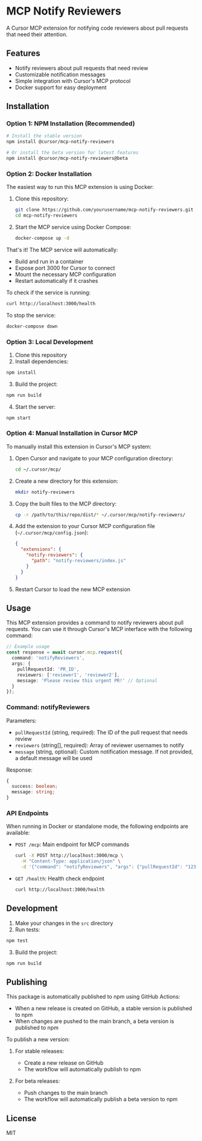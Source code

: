 # MCP Notify Reviewers

A Cursor MCP extension for notifying code reviewers about pull requests that need their attention.

## Features

- Notify reviewers about pull requests that need review
- Customizable notification messages
- Simple integration with Cursor's MCP protocol
- Docker support for easy deployment

## Installation

### Option 1: NPM Installation (Recommended)

```bash
# Install the stable version
npm install @cursor/mcp-notify-reviewers

# Or install the beta version for latest features
npm install @cursor/mcp-notify-reviewers@beta
```

### Option 2: Docker Installation

The easiest way to run this MCP extension is using Docker:

1. Clone this repository:
   ```bash
   git clone https://github.com/yourusername/mcp-notify-reviewers.git
   cd mcp-notify-reviewers
   ```

2. Start the MCP service using Docker Compose:
   ```bash
   docker-compose up -d
   ```

That's it! The MCP service will automatically:
- Build and run in a container
- Expose port 3000 for Cursor to connect
- Mount the necessary MCP configuration
- Restart automatically if it crashes

To check if the service is running:
```bash
curl http://localhost:3000/health
```

To stop the service:
```bash
docker-compose down
```

### Option 3: Local Development
1. Clone this repository
2. Install dependencies:
```bash
npm install
```
3. Build the project:
```bash
npm run build
```
4. Start the server:
```bash
npm start
```

### Option 4: Manual Installation in Cursor MCP

To manually install this extension in Cursor's MCP system:

1. Open Cursor and navigate to your MCP configuration directory:
   ```bash
   cd ~/.cursor/mcp/
   ```

2. Create a new directory for this extension:
   ```bash
   mkdir notify-reviewers
   ```

3. Copy the built files to the MCP directory:
   ```bash
   cp -r /path/to/this/repo/dist/* ~/.cursor/mcp/notify-reviewers/
   ```

4. Add the extension to your Cursor MCP configuration file (`~/.cursor/mcp/config.json`):
   ```json
   {
     "extensions": {
       "notify-reviewers": {
         "path": "notify-reviewers/index.js"
       }
     }
   }
   ```

5. Restart Cursor to load the new MCP extension

## Usage

This MCP extension provides a command to notify reviewers about pull requests. You can use it through Cursor's MCP interface with the following command:

```typescript
// Example usage
const response = await cursor.mcp.request({
  command: 'notifyReviewers',
  args: {
    pullRequestId: 'PR_ID',
    reviewers: ['reviewer1', 'reviewer2'],
    message: 'Please review this urgent PR!' // Optional
  }
});
```

### Command: notifyReviewers

Parameters:
- `pullRequestId` (string, required): The ID of the pull request that needs review
- `reviewers` (string[], required): Array of reviewer usernames to notify
- `message` (string, optional): Custom notification message. If not provided, a default message will be used

Response:
```typescript
{
  success: boolean;
  message: string;
}
```

### API Endpoints

When running in Docker or standalone mode, the following endpoints are available:

- `POST /mcp`: Main endpoint for MCP commands
  ```bash
  curl -X POST http://localhost:3000/mcp \
    -H "Content-Type: application/json" \
    -d '{"command": "notifyReviewers", "args": {"pullRequestId": "123", "reviewers": ["user1"]}}'
  ```

- `GET /health`: Health check endpoint
  ```bash
  curl http://localhost:3000/health
  ```

## Development

1. Make your changes in the `src` directory
2. Run tests:
```bash
npm test
```
3. Build the project:
```bash
npm run build
```

## Publishing

This package is automatically published to npm using GitHub Actions:

- When a new release is created on GitHub, a stable version is published to npm
- When changes are pushed to the main branch, a beta version is published to npm

To publish a new version:

1. For stable releases:
   - Create a new release on GitHub
   - The workflow will automatically publish to npm

2. For beta releases:
   - Push changes to the main branch
   - The workflow will automatically publish a beta version to npm

## License

MIT
